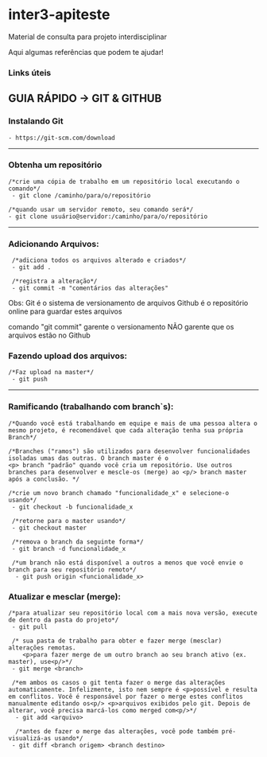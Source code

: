 # inter3-apiteste

Material de consulta para projeto interdisciplinar 

Aqui algumas referências  que podem te ajudar!


### Links úteis 


## GUIA RÁPIDO -> GIT & GITHUB
### Instalando Git 
    - https://git-scm.com/download

---------------------------------

### Obtenha um repositório
    /*crie uma cópia de trabalho em um repositório local executando o comando*/
     - git clone /caminho/para/o/repositório

    /*quando usar um servidor remoto, seu comando será*/
    - git clone usuário@servidor:/caminho/para/o/repositório

---------------------------------

### Adicionando Arquivos:
     /*adiciona todos os arquivos alterado e criados*/   
     - git add . 

     /*registra a alteração*/   
     - git commit -m "comentários das alterações"

Obs: Git é o sistema de versionamento de arquivos Github é o repositório online para guardar estes arquivos 
<p> comando "git commit" garente o versionamento NÃO garente que os arquivos estão no Github<p/>

### Fazendo upload dos arquivos:
    /*Faz upload na master*/
     - git push

---------------------------------

### Ramificando (trabalhando com branch`s):

    /*Quando você está trabalhando em equipe e mais de uma pessoa altera o mesmo projeto, é recomendável que cada alteração tenha sua própria Branch*/

    /*Branches ("ramos") são utilizados para desenvolver funcionalidades isoladas umas das outras. O branch master é o
    <p> branch "padrão" quando você cria um repositório. Use outros branches para desenvolver e mescle-os (merge) ao <p/> branch master após a conclusão. */

    /*crie um novo branch chamado "funcionalidade_x" e selecione-o usando*/
     - git checkout -b funcionalidade_x

     /*retorne para o master usando*/
     - git checkout master

     /*remova o branch da seguinte forma*/
     - git branch -d funcionalidade_x

     /*um branch não está disponível a outros a menos que você envie o branch para seu repositório remoto*/
      - git push origin <funcionalidade_x>

### Atualizar e mesclar (merge):
    /*para atualizar seu repositório local com a mais nova versão, execute de dentro da pasta do projeto*/
     - git pull

     /* sua pasta de trabalho para obter e fazer merge (mesclar) alterações remotas.
        <p>para fazer merge de um outro branch ao seu branch ativo (ex. master), use<p/>*/
     - git merge <branch>

     /*em ambos os casos o git tenta fazer o merge das alterações automaticamente. Infelizmente, isto nem sempre é <p>possível e resulta em conflitos. Você é responsável por fazer o merge estes conflitos manualmente editando os<p/> <p>arquivos exibidos pelo git. Depois de alterar, você precisa marcá-los como merged com<p/>*/
      - git add <arquivo>

      /*antes de fazer o merge das alterações, você pode também pré-visualizá-as usando*/
     - git diff <branch origem> <branch destino>